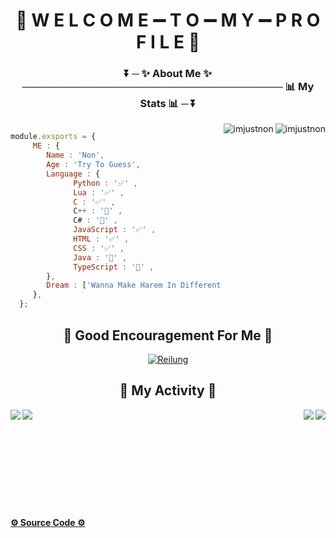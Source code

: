 <center><h1 align="center">👻 W E L C O M E ➖ T O ➖ M Y ➖ P R O F I L E 👻</h1></center>

<h3 align="center">⏬ ─ ✨ <strong>About Me</strong> ✨ ──────────────────────────────────── 📊 <strong>My Stats</strong> 📊 ─ ⏬</h3> 


<img align="right" src="https://github-readme-stats.vercel.app/api?username=ImJustNon&&show_icons=true&title_color=427bff&icon_color=bb2acf&text_color=000000&bg_color=FFFFFF" alt="imjustnon"/>
<img align="right" src="https://github-readme-streak-stats.herokuapp.com/?user=imjustnon&" alt="imjustnon"/> 

```js

module.exsports = {
     ME : {
        Name : 'Non',
        Age : 'Try To Guess',
        Language : {
              Python : '✅' ,
              Lua : '✅' ,
              C : '✅' ,
              C++ : '📙' ,
              C# : '📙' ,
              JavaScript : '✅' ,
              HTML : '✅' ,
              CSS : '✅' ,
              Java : '📙' ,
              TypeScript : '📙' ,
        },
        Dream : ['Wanna Make Harem In Different World'],
     },
  };
```


<h2 align="center">💖 Good Encouragement For Me 💖</h2>

<p align="center"> 
     <a href="https://www.youtube.com/channel/UCLNBff3KDEUxdfH_lkvyOKQ" target="_blank">
          <img src="https://cdn.discordapp.com/attachments/831877886680104971/972008353775632474/Lunggggggg.png" alt="Reilung"/>
     </a>
</p>   
 

<!-- 
<h2 align="center">📓 Languages And Tools 🔨<h2>

<p align="center"> 
  <a href="https://www.gnu.org/software/bash/" target="_blank"> 
     <img src="" alt="bash" width="40" height="40"/> 
  </a> 
</p> -->

<h2 align="center">🎨 <strong>My Activity</strong> 🎨</h2>

<img align="right" src="https://count.getloli.com/get/@imjustnon?theme=rule34" />
<img align="right" src="https://lanyard.cnrad.dev/api/708965153131200594">
<img align="left" src="https://github-readme-stats.vercel.app/api/top-langs?username=imjustnon&show_icons=true&locale=en&layout=compact" />
<img align="left" src="https://github-profile-trophy.vercel.app/?username=imjustnon&row=2&column=3" />

<br /> <br /> <br /> <br /> <br /> <br /> <br /> <br /> <br />

<h4>
  <a href="https://github.com/ImJustNon/ImJustNon/blob/main/README.md?plain=1" target="_blank">
    <strong>⚙ Source Code ⚙</strong>
  </a>
</h4>
  
<!--
Helpful Website For Make Your README.md : https://rahuldkjain.github.io/gh-profile-readme-generator/ 
-->

<script type="text/javascript">
     var print = console.log();
     print("Hello, World!!");
</script>


